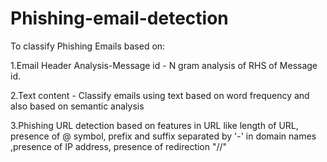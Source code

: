 # Phishing-email-detection
To classify Phishing Emails based on:

1.Email Header Analysis-Message id - N gram analysis of RHS of Message id.

2.Text content - Classify emails using text based on word frequency and also based on semantic analysis 

3.Phishing URL detection based on features in URL like length of URL, presence of @ symbol, prefix and suffix separated by '-' in domain names  ,presence of IP address, presence of redirection "//"

